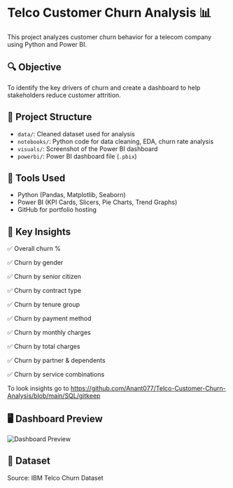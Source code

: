 # Telco Customer Churn Analysis 📊

This project analyzes customer churn behavior for a telecom company using Python and Power BI.

## 🔍 Objective
To identify the key drivers of churn and create a dashboard to help stakeholders reduce customer attrition.

## 📁 Project Structure

- `data/`: Cleaned dataset used for analysis
- `notebooks/`: Python code for data cleaning, EDA, churn rate analysis
- `visuals/`: Screenshot of the Power BI dashboard
- `powerbi/`: Power BI dashboard file (`.pbix`)

## 🔧 Tools Used
- Python (Pandas, Matplotlib, Seaborn)
- Power BI (KPI Cards, Slicers, Pie Charts, Trend Graphs)
- GitHub for portfolio hosting

## 📌 Key Insights
✅ Overall churn %

✅ Churn by gender

✅ Churn by senior citizen

✅ Churn by contract type

✅ Churn by tenure group

✅ Churn by payment method

✅ Churn by monthly charges

✅ Churn by total charges

✅ Churn by partner & dependents

✅ Churn by service combinations

To look insights go to https://github.com/Anant077/Telco-Customer-Churn-Analysis/blob/main/SQL/gitkeep
## 🖥️ Dashboard Preview

![Dashboard Preview](visuals/dashboard.png)

## 📂 Dataset
Source: IBM Telco Churn Dataset


